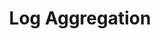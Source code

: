 ---
title: "Log Aggregation"
weight: 10
image: "main/log-aggregator.svg"
link: "/docs/rust-examples"
summary: "Aggregate logs from Apps, sensors, robots, drones, ..."
---